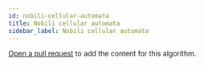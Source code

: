 ```yaml
---
id: nobili-cellular-automata
title: Nobili cellular automata
sidebar_label: Nobili cellular automata
---
```


[Open a pull request](https://github.com/AllAlgorithms/algorithms/tree/master/docs/nobili-cellular-automata.md) to add the content for this algorithm.